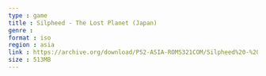 ```yaml
---
type : game
title : Silpheed - The Lost Planet (Japan)
genre : 
format : iso
region : asia
link : https://archive.org/download/PS2-ASIA-ROMS321COM/Silpheed%20-%20The%20Lost%20Planet%20%28Japan%29.7z
size : 513MB
---
```

